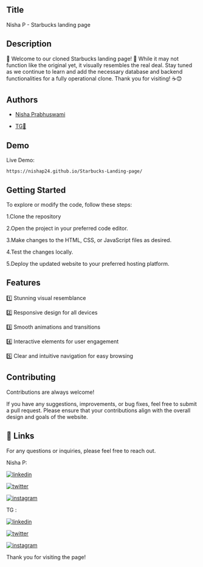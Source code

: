 
## Title

Nisha P - Starbucks landing page
## Description 

🌟 Welcome to our cloned Starbucks landing page! 🌟 While it may not function like the original yet, it visually resembles the real deal. Stay tuned as we continue to learn and add the necessary database and backend functionalities for a fully operational clone. Thank you for visiting! ☕️😊
## Authors

- [Nisha Prabhuswami](https://www.github.com/nishap24)

- [TG💛](https://www.github.com/codesofTG)

  
## Demo

Live Demo:

    https://nishap24.github.io/Starbucks-Landing-page/

## Getting Started

To explore or modify the code, follow these steps:

1.Clone the repository

2.Open the project in your preferred code editor.

3.Make changes to the HTML, CSS, or JavaScript files as desired.

4.Test the changes locally.

5.Deploy the updated website to your preferred hosting platform.


## Features

1️⃣ Stunning visual resemblance

2️⃣ Responsive design for all devices

3️⃣ Smooth animations and transitions

4️⃣ Interactive elements for user engagement

5️⃣ Clear and intuitive navigation for easy browsing





## Contributing

Contributions are always welcome!

If you have any suggestions, improvements, or bug fixes, feel free to submit a pull request. Please ensure that your contributions align with the overall design and goals of the website. 


## 🔗 Links

For any questions or inquiries, please feel free to reach out. 

Nisha P:

[![linkedin](https://img.shields.io/badge/linkedin-0A66C2?style=for-the-badge&logo=linkedin&logoColor=white)](https://www.linkedin.com/in/-nisha-p/)

[![twitter](https://img.shields.io/badge/twitter-1DA1F2?style=for-the-badge&logo=twitter&logoColor=white)](https://twitter.com/NishaP2407)


[![instagram](https://img.shields.io/badge/instagram-E4405F?style=for-the-badge&logo=instagram&logoColor=white)](https://instagram.com/_nisha_2407_/)

TG :

[![linkedin](https://img.shields.io/badge/linkedin-0A66C2?style=for-the-badge&logo=linkedin&logoColor=white)](https://www.linkedin.com/in/tg2691/)


[![twitter](https://img.shields.io/badge/twitter-1DA1F2?style=for-the-badge&logo=twitter&logoColor=white)](https://twitter.com/tg_262001)

[![instagram](https://img.shields.io/badge/instagram-E4405F?style=for-the-badge&logo=instagram&logoColor=white)](https://instagram.com/_tg.26_)

Thank you for visiting the page!
